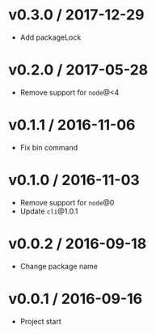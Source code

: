 v0.3.0 / 2017-12-29
==================

  * Add packageLock

v0.2.0 / 2017-05-28
==================

  * Remove support for `node`@<4

v0.1.1 / 2016-11-06
==================

  * Fix bin command

v0.1.0 / 2016-11-03
==================

  * Remove support for `node`@0
  * Update `cli`@1.0.1

v0.0.2 / 2016-09-18
==================

  * Change package name

v0.0.1 / 2016-09-16
==================

  * Project start
